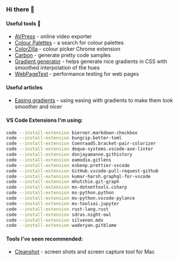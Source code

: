 ### Hi there 👋

<!--
**BrettJephson/BrettJephson** is a ✨ _special_ ✨ repository because its `README.md` (this file) appears on your GitHub profile.

Here are some ideas to get you started:

- 🔭 I’m currently working on ...
- 🌱 I’m currently learning ...
- 👯 I’m looking to collaborate on ...
- 🤔 I’m looking for help with ...
- 💬 Ask me about ...
- 📫 How to reach me: ...
- 😄 Pronouns: ...
- ⚡ Fun fact: ...
-->

#### Useful tools :hammer:

- [AVPress](https://avpress.zaps.dev/) - online video exporter
- [Colour Palettes](https://coolors.co/palettes/trending) - a search for colour palettes
- [ColorZilla](https://chrome.google.com/webstore/detail/colorzilla/bhlhnicpbhignbdhedgjhgdocnmhomnp?hl=en) - colour picker Chrome extension
- [Carbon](https://carbon.now.sh/) - generate pretty code samples
- [Gradient generator](https://learnui.design/tools/gradient-generator.html) - helps generate nice gradients in CSS with smoothed interpolation of the hues
- [WebPageTest](https://webpagetest.org/) - performance testing for web pages

#### Useful articles

- [Easing gradients](https://larsenwork.com/easing-gradients/) - using easing with gradients to make them look smoother and nicer

#### VS Code Extensions I'm using:
```sh
code --install-extension bierner.markdown-checkbox
code --install-extension bungcip.better-toml
code --install-extension CoenraadS.bracket-pair-colorizer
code --install-extension deque-systems.vscode-axe-linter
code --install-extension donjayamanne.githistory
code --install-extension eamodio.gitlens
code --install-extension esbenp.prettier-vscode
code --install-extension GitHub.vscode-pull-request-github
code --install-extension kumar-harsh.graphql-for-vscode
code --install-extension mhutchie.git-graph
code --install-extension ms-dotnettools.csharp
code --install-extension ms-python.python
code --install-extension ms-python.vscode-pylance
code --install-extension ms-toolsai.jupyter
code --install-extension rust-lang.rust
code --install-extension sdras.night-owl
code --install-extension silvenon.mdx
code --install-extension waderyan.gitblame
```

#### Tools I've seen recommended:

- [Cleanshot](https://cleanshot.com/) - screen shots and screen capture tool for Mac
